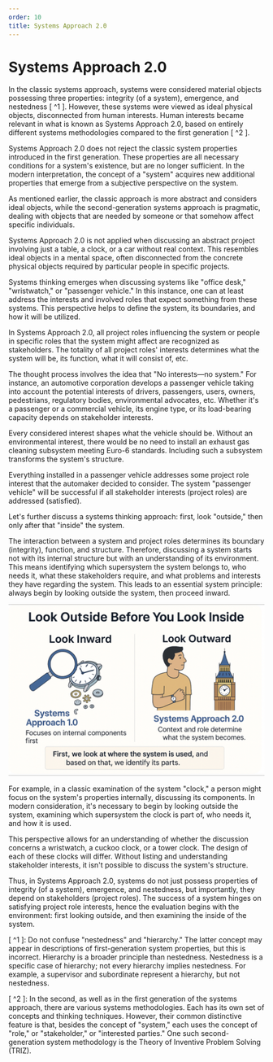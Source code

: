 ```yaml
---
order: 10
title: Systems Approach 2.0
---
```


# Systems Approach 2.0

In the classic systems approach, systems were considered material objects possessing three properties: integrity (of a system), emergence, and nestedness [ ^1 ]. However, these systems were viewed as ideal physical objects, disconnected from human interests. Human interests became relevant in what is known as Systems Approach 2.0, based on entirely different systems methodologies compared to the first generation [ ^2 ].

Systems Approach 2.0 does not reject the classic system properties introduced in the first generation. These properties are all necessary conditions for a system's existence, but are no longer sufficient. In the modern interpretation, the concept of a "system" acquires new additional properties that emerge from a subjective perspective on the system.

As mentioned earlier, the classic approach is more abstract and considers ideal objects, while the second-generation systems approach is pragmatic, dealing with objects that are needed by someone or that somehow affect specific individuals.

Systems Approach 2.0 is not applied when discussing an abstract project involving just a table, a clock, or a car without real context. This resembles ideal objects in a mental space, often disconnected from the concrete physical objects required by particular people in specific projects.

Systems thinking emerges when discussing systems like "office desk," "wristwatch," or "passenger vehicle." In this instance, one can at least address the interests and involved roles that expect something from these systems. This perspective helps to define the system, its boundaries, and how it will be utilized.

In Systems Approach 2.0, all project roles influencing the system or people in specific roles that the system might affect are recognized as stakeholders. The totality of all project roles' interests determines what the system will be, its function, what it will consist of, etc.

The thought process involves the idea that "No interests—no system." For instance, an automotive corporation develops a passenger vehicle taking into account the potential interests of drivers, passengers, users, owners, pedestrians, regulatory bodies, environmental advocates, etc. Whether it's a passenger or a commercial vehicle, its engine type, or its load-bearing capacity depends on stakeholder interests.

Every considered interest shapes what the vehicle should be. Without an environmental interest, there would be no need to install an exhaust gas cleaning subsystem meeting Euro-6 standards. Including such a subsystem transforms the system's structure.

Everything installed in a passenger vehicle addresses some project role interest that the automaker decided to consider. The system "passenger vehicle" will be successful if all stakeholder interests (project roles) are addressed (satisfied).

Let's further discuss a systems thinking approach: first, look "outside," then only after that "inside" the system.

The interaction between a system and project roles determines its boundary (integrity), function, and structure. Therefore, discussing a system starts not with its internal structure but with an understanding of its environment. This means identifying which supersystem the system belongs to, who needs it, what these stakeholders require, and what problems and interests they have regarding the system. This leads to an essential system principle: always begin by looking outside the system, then proceed inward.

![](./systems-approach-2-0-1.png)

For example, in a classic examination of the system "clock," a person might focus on the system's properties internally, discussing its components. In modern consideration, it's necessary to begin by looking outside the system, examining which supersystem the clock is part of, who needs it, and how it is used.

This perspective allows for an understanding of whether the discussion concerns a wristwatch, a cuckoo clock, or a tower clock. The design of each of these clocks will differ. Without listing and understanding stakeholder interests, it isn't possible to discuss the system's structure.

Thus, in Systems Approach 2.0, systems do not just possess properties of integrity (of a system), emergence, and nestedness, but importantly, they depend on stakeholders (project roles). The success of a system hinges on satisfying project role interests, hence the evaluation begins with the environment: first looking outside, and then examining the inside of the system.

[ ^1 ]: Do not confuse "nestedness" and "hierarchy." The latter concept may appear in descriptions of first-generation system properties, but this is incorrect. Hierarchy is a broader principle than nestedness. Nestedness is a specific case of hierarchy; not every hierarchy implies nestedness. For example, a supervisor and subordinate represent a hierarchy, but not nestedness.

[ ^2 ]: In the second, as well as in the first generation of the systems approach, there are various systems methodologies. Each has its own set of concepts and thinking techniques. However, their common distinctive feature is that, besides the concept of "system," each uses the concept of "role," or "stakeholder," or "interested parties." One such second-generation system methodology is the Theory of Inventive Problem Solving (TRIZ).